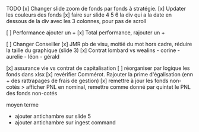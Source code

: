 TODO
[x] Changer slide zoom de fonds par fonds à stratégie. 
[x] Updater les couleurs des fonds
[x] faire sur slide 4 5 6 la div  qui a la date en dessous de la div avec les 3 colonnes, pour pas de scroll

[ ] Performance ajouter un +
[x] Total performance, rajouter un +


[ ] Changer Conseiller
[x] JMR pb de visu, moitié du mot hors cadre, réduire la taille du graphique (slide 3)
[x] Contrat lombard vs wealins
    - corine
    - aurelie
    - léon
    - gérald 

[x] assurance vie vs contrat de capitalisation
[ ] réorganiser par logique les fonds dans xlsx
[x] revérifier Commérot. Rajouter la prime d'égalisation (enn + des rattrapages de frais de gestion)
[x] remettre à jour les fonds non-cotés > afficher PNL en nominal, remettre comme donné par quintet le PNL des fonds non-cotés



moyen terme
- ajouter antichambre sur slide 5
- ajouter antichambre sur ingest command


